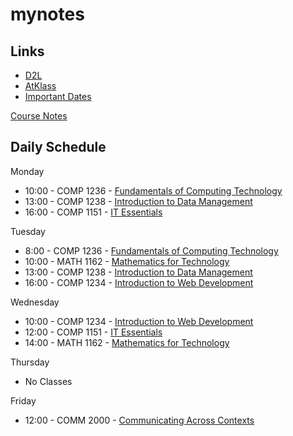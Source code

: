 # mynotes

## Links
- [D2L](https://learn.georgebrown.ca)
- [AtKlass](https://app.atklass.com)
- [Important Dates](https://www.georgebrown.ca/current-students/important-dates?term=27246&category=131)

[Course Notes](comp1238.md)

## Daily Schedule
Monday
- 10:00 - COMP 1236 - [Fundamentals of Computing Technology](https://learn.georgebrown.ca/d2l/home/416378)
- 13:00 - COMP 1238 - [Introduction to Data Management](https://learn.georgebrown.ca/d2l/home/412494)
- 16:00 - COMP 1151 - [IT Essentials](https://learn.georgebrown.ca/d2l/home/408347)

Tuesday
- 8:00 - COMP 1236 - [Fundamentals of Computing Technology](https://learn.georgebrown.ca/d2l/home/416378)
- 10:00 - MATH 1162 - [Mathematics for Technology](https://learn.georgebrown.ca/d2l/home/398750)
- 13:00 - COMP 1238 - [Introduction to Data Management](https://learn.georgebrown.ca/d2l/home/412494)
- 16:00 - COMP 1234 - [Introduction to Web Development](https://learn.georgebrown.ca/d2l/home/416183)

Wednesday
- 10:00 - COMP 1234 - [Introduction to Web Development](https://learn.georgebrown.ca/d2l/home/416183)
- 12:00 - COMP 1151 - [IT Essentials](https://learn.georgebrown.ca/d2l/home/408347)
- 14:00 - MATH 1162 - [Mathematics for Technology](https://learn.georgebrown.ca/d2l/home/398750)

Thursday
- No Classes

Friday
- 12:00 - COMM 2000 - [Communicating Across Contexts](https://learn.georgebrown.ca/d2l/home/395473)
